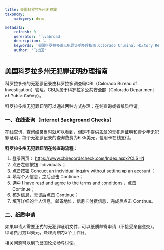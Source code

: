 ```yaml
---
title: 美国科罗拉多州无犯罪
taxonomy:
    category: docs

metadata:
    refresh: 0
    generator: 'flyabroad'
    description: '。'
    keywords: '美国科罗拉多州无犯罪证明办理指南,Colorado Criminal History Records'
    author: '飞出国'
---
```


## 美国科罗拉多州无犯罪证明办理指南 ##

科罗拉多州的无犯罪记录由科罗拉多调查局CBI（Colorado Bureau of Investigation）管理。CBI从属于科罗拉多公共安全部（Colorado Department of Public Safety）。

科罗拉多州无犯罪证明可以通过两种方式办理：在线查询或者纸质申请。

### 一、在线查询（Internet Background Checks） ###

在线查询，查询结果当时就可以看到，但是不提供盖章的无犯罪证明和青少年无犯罪证明，每个无犯罪记录的查询费费为6.85美元，信用卡在线支付。

**科罗拉多州无犯罪证明在线查询流程：**

1. 登录网页： https://www.cbirecordscheck.com/Index.aspx?CLS=N
2. 点击左侧按钮 Individuals ；
3. 点击按钮 Conduct an individual inquiry without setting up an account ；
4. 填写个人信息，之后点击 Continue；
5. 选中 I have read and agree to the terms and conditions ，点击 Continue；
6. 核对信息，无误后点击 Continue；
7. 填写详细的个人信息，邮寄地址，信用卡付费信息，完成后点击 Continue。

### 二、纸质申请 ###

如果申请人需要正式的无犯罪证明文件，可以纸质邮寄申请（不接受亲自递交）。申请费用为13美元，处理周期为3个工作日。



[相关问题可以到飞出国论坛参与讨论。](http://bbs.fcgvisa.com/t/17368?target=_blank)